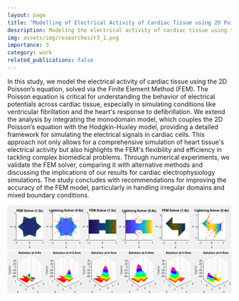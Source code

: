 ```yaml
---
layout: page
title: "Modelling of Electrical Activity of Cardiac Tissue using 2D Poisson's Equation via Finite Element Method"
description: Modeling the electrical activity of cardiac tissue using the 2D Poisson’s equation
img: assets/img/researches/r3_1.png
importance: 3
category: work
related_publications: false
---
```


In this study, we model the electrical activity of cardiac tissue using the 2D Poisson’s equation, solved via the Finite Element Method (FEM). The Poisson equation is critical for understanding the behavior of electrical potentials across cardiac tissue, especially in simulating conditions like ventricular fibrillation and the heart's response to defibrillation. We extend the analysis by integrating the monodomain model, which couples the 2D Poisson’s equation with the Hodgkin-Huxley model, providing a detailed framework for simulating the electrical signals in cardiac cells. This approach not only allows for a comprehensive simulation of heart tissue's electrical activity but also highlights the FEM's flexibility and efficiency in tackling complex biomedical problems. Through numerical experiments, we validate the FEM solver, comparing it with alternative methods and discussing the implications of our results for cardiac electrophysiology simulations. The study concludes with recommendations for improving the accuracy of the FEM model, particularly in handling irregular domains and mixed boundary conditions.

![](/assets/img/researches/r3_1.png)
![](/assets/img/researches/r3_2.png)